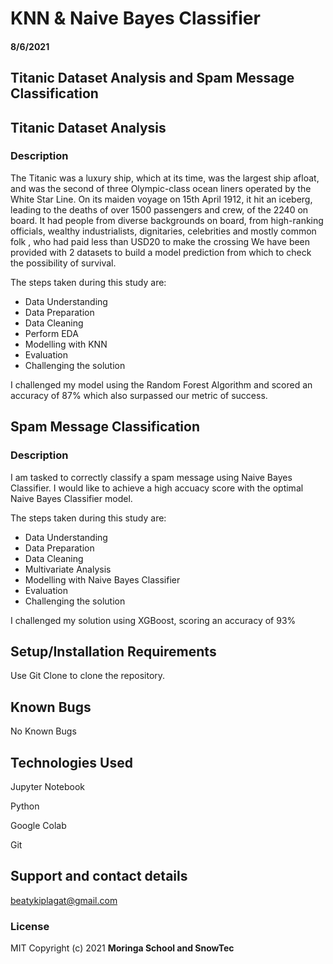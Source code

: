 # KNN & Naive Bayes Classifier 

#### 8/6/2021 

## Titanic Dataset Analysis and Spam Message Classification

## Titanic Dataset Analysis

### Description

The Titanic was a luxury ship, which at its time, was the largest ship afloat, and was the second of three Olympic-class ocean liners operated by the White Star Line. On its maiden voyage on 15th April 1912, it hit an iceberg, leading to the deaths of over 1500 passengers and crew, of the 2240 on board.
It had people from diverse backgrounds on board, from high-ranking officials, wealthy industrialists, dignitaries, celebrities and mostly common folk , who had paid less than USD20 to make the crossing
We have been provided with 2 datasets to build a model prediction from which to check the possibility of survival.

The steps taken during this study are:

- Data Understanding
- Data Preparation
- Data Cleaning
- Perform EDA
- Modelling with KNN
- Evaluation
- Challenging the solution

I challenged my model using the Random Forest Algorithm and scored an accuracy of 87% which also surpassed our metric of success.

## Spam Message Classification

### Description

I am tasked to correctly classify a spam message using Naive Bayes Classifier.
I would like to achieve a high accuacy score with the optimal Naive Bayes Classifier model.

The steps taken during this study are:

- Data Understanding
- Data Preparation
- Data Cleaning
- Multivariate Analysis
- Modelling with Naive Bayes Classifier
- Evaluation
- Challenging the solution

I challenged my solution using XGBoost, scoring an accuracy of 93%

## Setup/Installation Requirements
Use Git Clone to clone the repository. 
## Known Bugs
No Known Bugs
## Technologies Used
Jupyter Notebook

Python

Google Colab

Git
## Support and contact details
beatykiplagat@gmail.com
### License
MIT
Copyright (c) 2021 **Moringa School and SnowTec**
